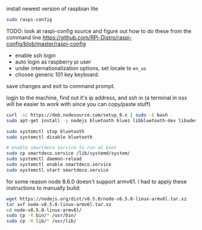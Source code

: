 install newest version of raspbian lite

```bash
sudo raspi-config
```

TODO: look at raspi-config source and figure out how to do these from the command line
https://github.com/RPi-Distro/raspi-config/blob/master/raspi-config

* enable ssh login
* auto login as raspberry pi user
* under internationalization options, set locale to `en_us`
* choose generic 101 key keyboard.

save changes and exit to command prompt.

login to the machine, find out it's ip address, and ssh in (a terminal in osx
will be easier to work with since you can copy/paste stuff)

```bash
curl -sL https://deb.nodesource.com/setup_8.x | sudo -E bash -
sudo apt-get install -y nodejs bluetooth bluez libbluetooth-dev libudev-dev

sudo systemctl stop bluetooth
sudo systemctl disable bluetooth

# enable smartdeco service to run at boot
sudo cp smartdeco.service /lib/systemd/system/
sudo systemctl daemon-reload
sudo systemctl enable smartdeco.service
sudo systemctl start smartdeco.service
```

for some reason node 8.6.0 doesn't support armv61. I had to apply these instructions to manually build:

```bash
wget https://nodejs.org/dist/v8.5.0/node-v8.5.0-linux-armv6l.tar.xz
tar xvf node-v8.5.0-linux-armv6l.tar.xz
cd node-v8.5.0-linux-armv6l/
sudo cp -R bin/* /usr/bin/
sudo cp -R lib/* /usr/lib/
```
